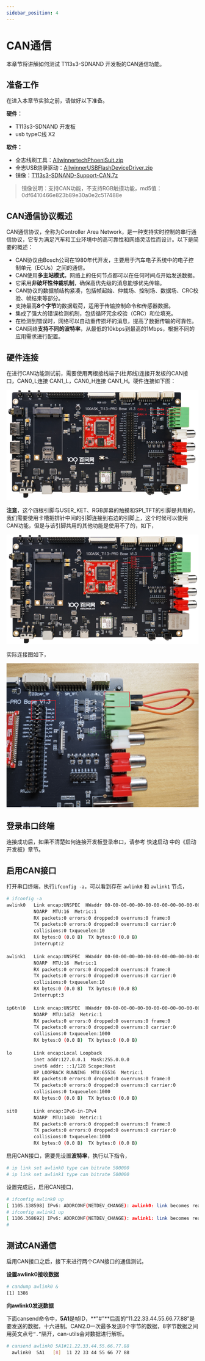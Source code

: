 ```yaml
---
sidebar_position: 4
---
```

# CAN通信

本章节将讲解如何测试 T113s3-SDNAND 开发板的CAN通信功能。

## 准备工作

在进入本章节实验之前，请做好以下准备。

**硬件：**
- T113s3-SDNAND 开发板
- usb typeC线 X2

**软件：**
- 全志线刷工具：[AllwinnertechPhoeniSuit.zip](https://dl.100ask.net/Hardware/MPU/T113i-Industrial/Tools/AllwinnertechPhoeniSuit.zip)
- 全志USB烧录驱动：[AllwinnerUSBFlashDeviceDriver.zip](https://dl.100ask.net/Hardware/MPU/T113i-Industrial/Tools/AllwinnerUSBFlashDeviceDriver.zip)
- 镜像：[T113s3-SDNAND-Support-CAN.7z](https://dl.100ask.net/Hardware/MPU/T113s3-SDNAND/Images/T113s3-SDNAND-Support-CAN.7z)
> 镜像说明：支持CAN功能，不支持RGB触摸功能，md5值：0df6410466e823b89e30a0e2c517488e
## CAN通信协议概述

CAN通信协议，全称为Controller Area Network，是一种支持实时控制的串行通信协议，它专为满足汽车和工业环境中的高可靠性和网络灵活性而设计。以下是简要的概述：

- CAN协议由Bosch公司在1980年代开发，主要用于汽车电子系统中的电子控制单元（ECUs）之间的通信。
- CAN使用**多主站模式**，网络上的任何节点都可以在任何时间点开始发送数据。
- 它采用**非破坏性仲裁机制**，确保高优先级的消息能够优先传输。
- CAN协议的数据帧结构紧凑，包括帧起始、仲裁场、控制场、数据场、CRC校验、帧结束等部分。
- 支持最高**8个字节**的数据载荷，适用于传输控制命令和传感器数据。
- 集成了强大的错误检测机制，包括循环冗余校验（CRC）和位填充。
- 在检测到错误时，网络可以自动重传损坏的消息，提高了数据传输的可靠性。
- CAN网络**支持不同的波特率**，从最低的10kbps到最高的1Mbps，根据不同的应用需求进行配置。

## 硬件连接

在进行CAN功能测试前，需要使用两根接线端子(杜邦线)连接开发板的CAN接口，CAN0_L连接 CAN1_L，CAN0_H连接 CAN1_H。硬件连接如下图：

![image-20241127115531064](images/image-20241127115531064.png)

**注意**，这个四根引脚与USER_KET、RGB屏幕的触摸和SPI_TFT的引脚是共用的，我们需要使用卡槽把排针中间的引脚连接到右边的引脚上，这个时候可以使用CAN功能，但是与该引脚共用的其他功能是使用不了的，如下，

![image-20241127120051335](images/image-20241127120051335.png)

实际连接图如下，

![image-20241127120413547](images/image-20241127120413547.png)

## 登录串口终端

连接成功后，如果不清楚如何连接开发板登录串口，请参考 快速启动 中的《启动开发板》章节。

## 启用CAN接口

打开串口终端，执行`ifconfig -a`，可以看到存在 `awlink0` 和 `awlink1` 节点，

~~~bash
# ifconfig -a
awlink0   Link encap:UNSPEC  HWaddr 00-00-00-00-00-00-00-00-00-00-00-00-00-00-00-00
          NOARP  MTU:16  Metric:1
          RX packets:0 errors:0 dropped:0 overruns:0 frame:0
          TX packets:0 errors:0 dropped:0 overruns:0 carrier:0
          collisions:0 txqueuelen:10
          RX bytes:0 (0.0 B)  TX bytes:0 (0.0 B)
          Interrupt:2

awlink1   Link encap:UNSPEC  HWaddr 00-00-00-00-00-00-00-00-00-00-00-00-00-00-00-00
          NOARP  MTU:16  Metric:1
          RX packets:0 errors:0 dropped:0 overruns:0 frame:0
          TX packets:0 errors:0 dropped:0 overruns:0 carrier:0
          collisions:0 txqueuelen:10
          RX bytes:0 (0.0 B)  TX bytes:0 (0.0 B)
          Interrupt:3

ip6tnl0   Link encap:UNSPEC  HWaddr 00-00-00-00-00-00-00-00-00-00-00-00-00-00-00-00
          NOARP  MTU:1452  Metric:1
          RX packets:0 errors:0 dropped:0 overruns:0 frame:0
          TX packets:0 errors:0 dropped:0 overruns:0 carrier:0
          collisions:0 txqueuelen:1000
          RX bytes:0 (0.0 B)  TX bytes:0 (0.0 B)

lo        Link encap:Local Loopback
          inet addr:127.0.0.1  Mask:255.0.0.0
          inet6 addr: ::1/128 Scope:Host
          UP LOOPBACK RUNNING  MTU:65536  Metric:1
          RX packets:0 errors:0 dropped:0 overruns:0 frame:0
          TX packets:0 errors:0 dropped:0 overruns:0 carrier:0
          collisions:0 txqueuelen:1000
          RX bytes:0 (0.0 B)  TX bytes:0 (0.0 B)

sit0      Link encap:IPv6-in-IPv4
          NOARP  MTU:1480  Metric:1
          RX packets:0 errors:0 dropped:0 overruns:0 frame:0
          TX packets:0 errors:0 dropped:0 overruns:0 carrier:0
          collisions:0 txqueuelen:1000
          RX bytes:0 (0.0 B)  TX bytes:0 (0.0 B)


~~~

启用CAN接口，需要先设置**波特率**，执行以下指令，

~~~bash
# ip link set awlink0 type can bitrate 500000
# ip link set awlink1 type can bitrate 500000
~~~

设置完成后，启用CAN接口，

~~~bash
# ifconfig awlink0 up
[ 1105.138598] IPv6: ADDRCONF(NETDEV_CHANGE): awlink0: link becomes ready
# ifconfig awlink1 up
[ 1106.368692] IPv6: ADDRCONF(NETDEV_CHANGE): awlink1: link becomes ready
#
~~~

## 测试CAN通信

启用CAN接口之后，接下来进行两个CAN接口的通信测试。

**设置awlink0接收数据**

~~~bash
# candump awlink0 &
[1] 1386
~~~

**向awlink0发送数据**

下面cansend命令中，**5A1**是帧ID，**"#"**后面的“11.22.33.44.55.66.77.88”是要发送的数据，十六进制。CAN2.0一次最多发送8个字节的数据，8字节数据之间用英文点号`“.”`隔开，can-utils会对数据进行解析。

~~~bash
# cansend awlink0 5A1#11.22.33.44.55.66.77.88
  awlink0  5A1   [8]  11 22 33 44 55 66 77 88
~~~